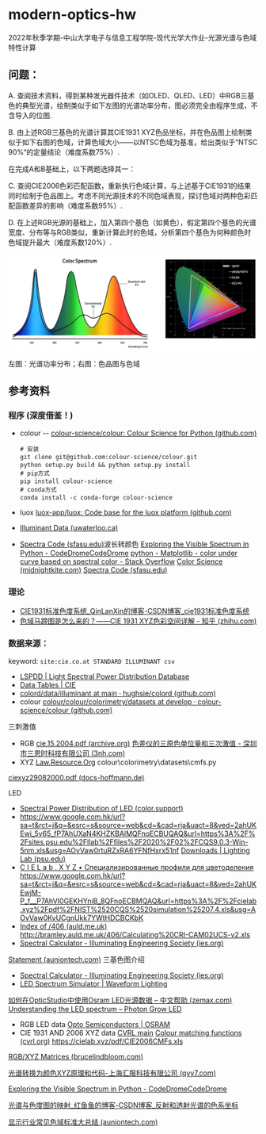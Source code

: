 # modern-optics-hw

2022年秋季学期-中山大学电子与信息工程学院-现代光学大作业-光源光谱与色域特性计算

## 问题：

A. 查阅技术资料，得到某种发光器件技术（如OLED、QLED、LED）中RGB三基色的典型光谱，绘制类似于如下左图的光谱功率分布，图必须完全由程序生成，不含导入的位图.

B. 由上述RGB三基色的光谱计算其CIE1931 XYZ色品坐标，并在色品图上绘制类似于如下右图的色域，计算色域大小——以NTSC色域为基准，给出类似于“NTSC 90%“的定量结论（难度系数75%）.

在完成A和B基础上，以下两题选择其一：

C. 查阅CIE2006色彩匹配函数，重新执行色域计算，与上述基于CIE1931的结果同时绘制于色品图上。考虑不同光源技术的不同色域表现，探讨色域对两种色彩匹配函数差异的影响（难度系数95%）.

D. 在上述RGB光源的基础上，加入第四个基色（如黄色），假定第四个基色的光谱宽度、分布等与RGB类似，重新计算此时的色域，分析第四个基色为何种颜色时色域提升最大（难度系数120%）.

![1667878868245](./assets/1667878868245.png)

左图：光谱功率分布；右图：色品图与色域

## 参考资料

### 程序 (深度借鉴！)

* colour -- [colour-science/colour: Colour Science for Python (github.com)](https://github.com/colour-science/colour)

  ```shell
  # 安装
  git clone git@github.com:colour-science/colour.git
  python setup.py build && python setup.py install 
  # pip方式
  pip install colour-science
  # conda方式
  conda install -c conda-forge colour-science
  ```
* luox [luox-app/luox: Code base for the luox platform (github.com)](https://github.com/luox-app/luox)
* [Illuminant Data (uwaterloo.ca)](http://www.npsg.uwaterloo.ca/data/illuminant.php)
* [Spectra Code (sfasu.edu)](http://www.physics.sfasu.edu/astro/color/spectra.html)波长转颜色 [Exploring the Visible Spectrum in Python - CodeDromeCodeDrome](https://www.codedrome.com/exploring-the-visible-spectrum-in-python/) [python - Matplotlib - color under curve based on spectral color - Stack Overflow](https://stackoverflow.com/questions/44959955/matplotlib-color-under-curve-based-on-spectral-color) [Color Science (midnightkite.com)](http://www.midnightkite.com/color.html) [Spectra Code (sfasu.edu)](http://www.physics.sfasu.edu/astro/color/spectra.html)

### 理论

* [CIE1931标准色度系统_QinLanXin的博客-CSDN博客_cie1931标准色度系统](https://blog.csdn.net/QinLanXin/article/details/88884669)
* [色域马蹄图是怎么来的？——CIE 1931 XYZ色彩空间详解 - 知乎 (zhihu.com)](https://zhuanlan.zhihu.com/p/137639368)

### 数据来源：

keyword: `site:cie.co.at STANDARD ILLUMINANT csv`

* [LSPDD | Light Spectral Power Distribution Database](https://lspdd.org/app/en/lamps?page=1)
* [Data Tables | CIE](https://cie.co.at/data-tables)
* [colord/data/illuminant at main · hughsie/colord (github.com)](https://github.com/hughsie/colord/tree/main/data/illuminant)
* colour [colour/colour/colorimetry/datasets at develop · colour-science/colour (github.com)](https://github.com/colour-science/colour/tree/develop/colour/colorimetry/datasets)

三刺激值

* RGB [cie.15.2004.pdf (archive.org)](https://ia902802.us.archive.org/23/items/gov.law.cie.15.2004/cie.15.2004.pdf) [色差仪的三原色单位量和三次激值 - 深圳市三恩时科技有限公司 (3nh.com)](http://www.3nh.com/news/739.html)
* XYZ [Law.Resource.Org](https://law.resource.org/pub/us/cfr/ibr/003/) colour\colorimetry\datasets\cmfs.py

[ciexyz29082000.pdf (docs-hoffmann.de)](http://docs-hoffmann.de/ciexyz29082000.pdf)

LED

* [Spectral Power Distribution of LED (color.support)](http://color.support/ledspd.html)
* https://www.google.com.hk/url?sa=t&rct=j&q=&esrc=s&source=web&cd=&cad=rja&uact=8&ved=2ahUKEwi_5v65_fP7AhUXaN4KHZKBAlMQFnoECBUQAQ&url=https%3A%2F%2Fsites.psu.edu%2Fllab%2Ffiles%2F2020%2F02%2FCQS9.0.3-Win-5nm.xls&usg=AOvVaw0rtuRZxRA6YFNfHxrx51nf [Downloads | Lighting Lab (psu.edu)](https://sites.psu.edu/llab/downloads/)
* [C I E L a b . X Y Z • Специализированные профили для цветоделения](https://cielab.xyz/profiles/#WIG) https://www.google.com.hk/url?sa=t&rct=j&q=&esrc=s&source=web&cd=&cad=rja&uact=8&ved=2ahUKEwjM-P_f__P7AhVI0GEKHYniB_8QFnoECBMQAQ&url=https%3A%2F%2Fcielab.xyz%2Fpdf%2FNIST%2520CQS%2520simulation%25207.4.xls&usg=AOvVaw0KvUCgnUkk7YWtHDCBCKbK
* [Index of /406 (auld.me.uk)](http://bramley.auld.me.uk/406/) http://bramley.auld.me.uk/406/Calculating%20CRI-CAM02UCS-v2.xls
* [Spectral Calculator - Illuminating Engineering Society (ies.org)](https://www.ies.org/standards/standards-toolbox/tm-30-spectral-calculator/)

[Statement (auniontech.com)](https://www.auniontech.com/ueditor/file/20171225/1514172625322631.pdf) 三基色图介绍

* [Spectral Calculator - Illuminating Engineering Society (ies.org)](https://www.ies.org/standards/standards-toolbox/tm-30-spectral-calculator/)
* [LED Spectrum Simulator | Waveform Lighting](https://www.waveformlighting.com/led-spectrum-simulator/)

[如何在OpticStudio中使用Osram LED光源数据 – 中文帮助 (zemax.com)](https://support.zemax.com/hc/zh-cn/articles/1500005486661) [Understanding the LED spectrum – Photon Grow LED](https://photongrowled.com/blogs/blog/understanding-the-led-spectrum)

* RGB LED data [Opto Semiconductors | OSRAM](https://www.osram.com/apps/downloadcenter/os/?path=%2Fos-files%2FOptical+Simulation%2FLED%2F)
* CIE 1931 AND 2006 XYZ data [CVRL main](http://www.cvrl.org/) [Colour matching functions (cvrl.org)](http://www.cvrl.org/cmfs.htm) https://cielab.xyz/pdf/CIE2006CMFs.xls

[RGB/XYZ Matrices (brucelindbloom.com)](http://www.brucelindbloom.com/index.html?Eqn_RGB_XYZ_Matrix.html)

[光谱转换为颜色XYZ原理和代码-上海汇服科技有限公司 (qyy7.com)](http://www.qyy7.com/Home/App/info/id/168)

[Exploring the Visible Spectrum in Python - CodeDromeCodeDrome](https://www.codedrome.com/exploring-the-visible-spectrum-in-python/)

[光谱与色度图的映射_红鱼鱼的博客-CSDN博客_反射和透射光谱的色系坐标](https://blog.csdn.net/qq_40692109/article/details/105311778)

[显示行业常见色域标准大总结 (auniontech.com)](https://www.auniontech.com/jishu-52.html)
